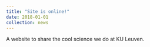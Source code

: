```yaml
---
title: "Site is online!"
date: 2018-01-01
collection: news
---
```


A website to share the cool science we do at KU Leuven.
